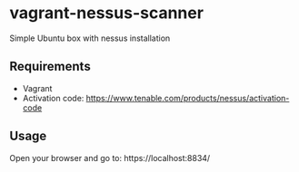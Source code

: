 # vagrant-nessus-scanner
Simple Ubuntu box with nessus installation


## Requirements

- Vagrant
- Activation code: https://www.tenable.com/products/nessus/activation-code

## Usage

Open your browser and go to: https://localhost:8834/
